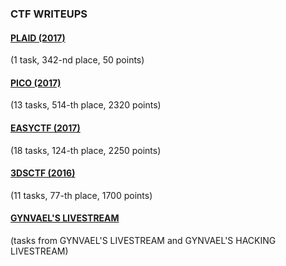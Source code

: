 ### CTF WRITEUPS

#### [PLAID (2017)](PLAID_(2017))
(1 task, 342-nd place, 50 points)

#### [PICO (2017)](PICO_(2017))
(13 tasks, 514-th place, 2320 points)

#### [EASYCTF (2017)](EASYCTF_(2017))
(18 tasks, 124-th place, 2250 points)

#### [3DSCTF (2016)](3DSCTF_(2016))
(11 tasks, 77-th place, 1700 points)


#### [GYNVAEL'S LIVESTREAM](GYNVAEL'S_LIVESTREAM)
(tasks from GYNVAEL'S LIVESTREAM and GYNVAEL'S HACKING LIVESTREAM)
